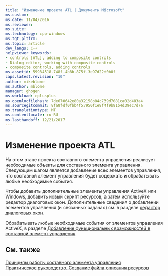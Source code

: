 ```yaml
---
title: "Изменение проекта ATL | Документы Microsoft"
ms.custom: 
ms.date: 11/04/2016
ms.reviewer: 
ms.suite: 
ms.technology: cpp-windows
ms.tgt_pltfrm: 
ms.topic: article
dev_langs: C++
helpviewer_keywords:
- controls [ATL], adding to composite controls
- Dialog editor, working with composite controls
- composite controls, adding controls
ms.assetid: 59984518-748f-4b8b-875f-3e97d22d0b0f
caps.latest.revision: "10"
author: mikeblome
ms.author: mblome
manager: ghogen
ms.workload: cplusplus
ms.openlocfilehash: 7de670642e80a32158b84c739d7081ca02d483a4
ms.sourcegitcommit: 8fa8fdf0fbb4f57950f1e8f4f9b81b4d39ec7d7a
ms.translationtype: MT
ms.contentlocale: ru-RU
ms.lasthandoff: 12/21/2017
---
```

# <a name="modifying-the-atl-project"></a>Изменение проекта ATL
На этом этапе проекта составного элемента управления реализует необходимые объекты для составного элемента управления. Следующим шагом является добавление всех элементов управления, что составной элемент управления будет содержать и обрабатывать любые необходимые события.  
  
 Чтобы добавить дополнительные элементы управления ActiveX или Windows, добавить новый скрипт ресурсов, а затем используйте редактор диалоговых окон. Дополнительные сведения о добавлении элементов управления (и связанных задачах) см. в разделе [редактор диалоговых окон](../windows/dialog-editor.md).  
  
 Обрабатывать любые необходимые события от элементов управления ActiveX, в разделе [Добавление функциональных возможностей в составной элемент управления](../atl/adding-functionality-to-the-composite-control.md).  
  
## <a name="see-also"></a>См. также  
 [Принципы работы составного элемента управления](../atl/atl-composite-control-fundamentals.md)   
 [Практическое руководство. Создание файла описания ресурсов](../windows/how-to-create-a-resource-script-file.md)


